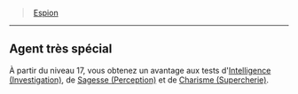 ﻿---
!GenericItem
Name: Agent très spécial
Id: rogue_spy_hd.md#agent-très-spécial
ParentLink: rogue_spy_hd.md#espion
ParentName: Espion
NameLevel: 2
Attributes: {}
---
> [Espion](hd_rogue_spy.md)

---

## Agent très spécial

À partir du niveau 17, vous obtenez un avantage aux tests d'[Intelligence (Investigation)](hd_abilities_intelligence_investigation.md), de [Sagesse (Perception)](hd_abilities_wisdom_perception.md) et de [Charisme (Supercherie)](hd_abilities_charisma_supercherie.md).

